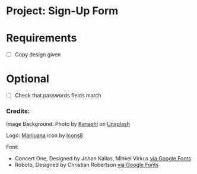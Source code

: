 # Project: Sign-Up Form

# Requirements
- [ ] Copy design given

# Optional
- [ ] Check that passwords fields match

### Credits:
Image Background: Photo by <a href="https://unsplash.com/@kanashi?utm_source=unsplash&utm_medium=referral&utm_content=creditCopyText">Kanashi</a> on <a href="https://unsplash.com/photos/BLW_KQ0Rkn0?utm_source=unsplash&utm_medium=referral&utm_content=creditCopyText">Unsplash</a>

Logo: <a target="_blank" href="https://icons8.com/icon/tp1Ila1VyxOm/marijuana">Marijuana</a> icon by <a target="_blank" href="https://icons8.com">Icons8</a>

Font: 
* Concert One, Designed by Johan Kallas, Mihkel Virkus 
<a href="https://fonts.google.com/specimen/Concert+One">via Google Fonts</a>
* Roboto, Designed by Christian Robertson 
<a href="https://fonts.google.com/specimen/Roboto">via Google Fonts</a>

